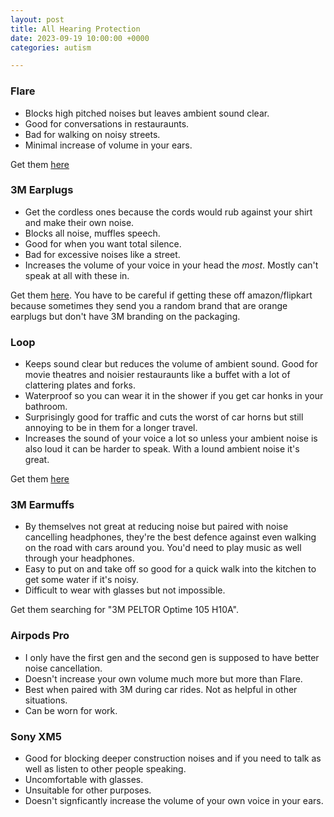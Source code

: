 ```yaml
---
layout: post
title: All Hearing Protection
date: 2023-09-19 10:00:00 +0000
categories: autism

---
```

### Flare
- Blocks high pitched noises but leaves ambient sound clear.
- Good for conversations in restauraunts.
- Bad for walking on noisy streets.
- Minimal increase of volume in your ears.

Get them [here](https://www.flareaudio.com/products/calmer)

### 3M Earplugs
- Get the cordless ones because the cords would rub against your shirt and make their own noise.
- Blocks all noise, muffles speech.
- Good for when you want total silence.
- Bad for excessive noises like a street.
- Increases the volume of your voice in your head the _most_. Mostly can't speak at all with these in.

Get them [here](https://amzn.eu/d/9Eu8zGr). You have to be careful if getting these off amazon/flipkart because sometimes they send you a random brand that are orange earplugs but don't have 3M branding on the packaging.

### Loop
- Keeps sound clear but reduces the volume of ambient sound. Good for movie theatres and noisier restauraunts like a buffet with a lot of clattering plates and forks.
- Waterproof so you can wear it in the shower if you get car honks in your bathroom.
- Surprisingly good for traffic and cuts the worst of car horns but still annoying to be in them for a longer travel.
- Increases the sound of your voice a lot so unless your ambient noise is also loud it can be harder to speak. With a lound ambient noise it's great.

Get them [here](https://www.amazon.in/stores/page/DE9E13B7-F899-42CC-834F-FC0DC3EA6DB3)

### 3M Earmuffs
- By themselves not great at reducing noise but paired with noise cancelling headphones, they're the best defence against even walking on the road with cars around you. You'd need to play music as well through your headphones.
- Easy to put on and take off so good for a quick walk into the kitchen to get some water if it's noisy.
- Difficult to wear with glasses but not impossible.

Get them searching for "3M PELTOR Optime 105 H10A".

### Airpods Pro
- I only have the first gen and the second gen is supposed to have better noise cancellation.
- Doesn't increase your own volume much more but more than Flare.
- Best when paired with 3M during car rides. Not as helpful in other situations.
- Can be worn for work.

### Sony XM5
- Good for blocking deeper construction noises and if you need to talk as well as listen to other people speaking.
- Uncomfortable with glasses.
- Unsuitable for other purposes.
- Doesn't signficantly increase the volume of your own voice in your ears.
